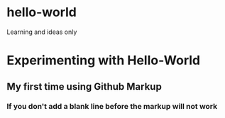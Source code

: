 # hello-world
Learning and ideas only

# Experimenting with Hello-World

## My first time using Github Markup
### If you don't add a blank line before the markup will not work
